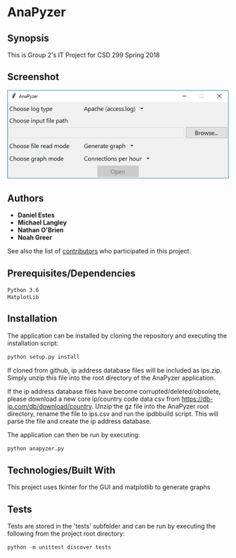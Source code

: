# AnaPyzer

## Synopsis

This is Group 2's IT Project for CSD 299 Spring 2018

## Screenshot

![AnaPyZer Screenshot](https://github.com/NoahGreer/AnaPyzer/blob/master/AnaPyzer_screenshot.png)

## Authors

* **Daniel Estes**
* **Michael Langley**
* **Nathan O'Brien**
* **Noah Greer**

See also the list of [contributors](https://github.com/NoahGreer/AnaPyzer/contributors) who participated in this project.

## Prerequisites/Dependencies
	Python 3.6
	MatplotLib

## Installation
The application can be installed by cloning the repository and executing the installation script:
```python
python setup.py install
```
If cloned from github, ip address database files will be included as ips.zip.  Simply unzip this file into the root directory of the AnaPyzer application.  

If the ip address database files have become corrupted/deleted/obsolete, please download a new core ip/country code data csv from https://db-ip.com/db/download/country.  Unzip the gz file into the AnaPyzer root directory, rename the file to ips.csv and run the ipdbbuild script.  This will parse the file and create the ip address database.

The application can then be run by executing:
```python
python anapyzer.py
```
## Technologies/Built With
This project uses tkinter for the GUI and matplotlib to generate graphs

## Tests
Tests are stored in the 'tests' subfolder and can be run by executing the following from the project root directory:
```python
python -m unittest discover tests
```

